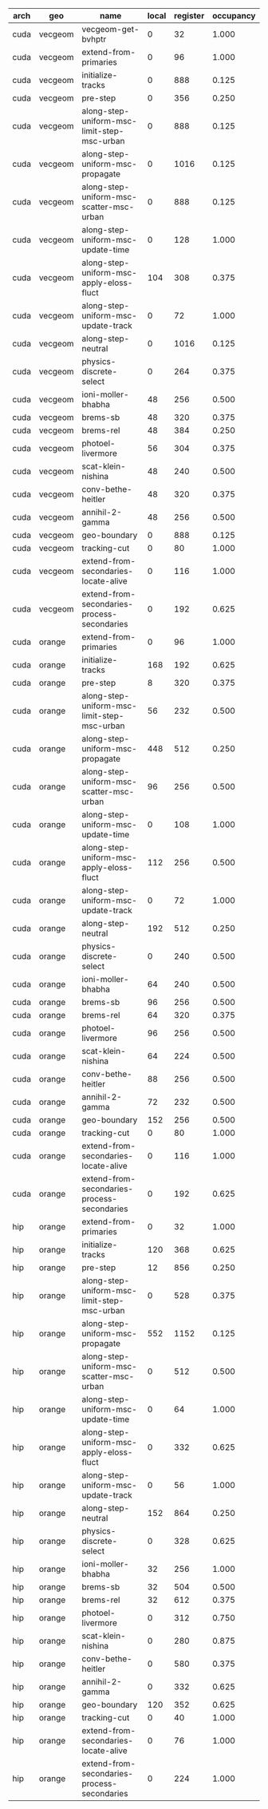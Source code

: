 | arch | geo     | name                                        | local | register | occupancy |
| ---- | ------- | ------------------------------------------- | ----- | -------- | --------- |
| cuda | vecgeom | vecgeom-get-bvhptr                          |     0 |       32 |     1.000 |
| cuda | vecgeom | extend-from-primaries                       |     0 |       96 |     1.000 |
| cuda | vecgeom | initialize-tracks                           |     0 |      888 |     0.125 |
| cuda | vecgeom | pre-step                                    |     0 |      356 |     0.250 |
| cuda | vecgeom | along-step-uniform-msc-limit-step-msc-urban |     0 |      888 |     0.125 |
| cuda | vecgeom | along-step-uniform-msc-propagate            |     0 |     1016 |     0.125 |
| cuda | vecgeom | along-step-uniform-msc-scatter-msc-urban    |     0 |      888 |     0.125 |
| cuda | vecgeom | along-step-uniform-msc-update-time          |     0 |      128 |     1.000 |
| cuda | vecgeom | along-step-uniform-msc-apply-eloss-fluct    |   104 |      308 |     0.375 |
| cuda | vecgeom | along-step-uniform-msc-update-track         |     0 |       72 |     1.000 |
| cuda | vecgeom | along-step-neutral                          |     0 |     1016 |     0.125 |
| cuda | vecgeom | physics-discrete-select                     |     0 |      264 |     0.375 |
| cuda | vecgeom | ioni-moller-bhabha                          |    48 |      256 |     0.500 |
| cuda | vecgeom | brems-sb                                    |    48 |      320 |     0.375 |
| cuda | vecgeom | brems-rel                                   |    48 |      384 |     0.250 |
| cuda | vecgeom | photoel-livermore                           |    56 |      304 |     0.375 |
| cuda | vecgeom | scat-klein-nishina                          |    48 |      240 |     0.500 |
| cuda | vecgeom | conv-bethe-heitler                          |    48 |      320 |     0.375 |
| cuda | vecgeom | annihil-2-gamma                             |    48 |      256 |     0.500 |
| cuda | vecgeom | geo-boundary                                |     0 |      888 |     0.125 |
| cuda | vecgeom | tracking-cut                                |     0 |       80 |     1.000 |
| cuda | vecgeom | extend-from-secondaries-locate-alive        |     0 |      116 |     1.000 |
| cuda | vecgeom | extend-from-secondaries-process-secondaries |     0 |      192 |     0.625 |
| cuda | orange  | extend-from-primaries                       |     0 |       96 |     1.000 |
| cuda | orange  | initialize-tracks                           |   168 |      192 |     0.625 |
| cuda | orange  | pre-step                                    |     8 |      320 |     0.375 |
| cuda | orange  | along-step-uniform-msc-limit-step-msc-urban |    56 |      232 |     0.500 |
| cuda | orange  | along-step-uniform-msc-propagate            |   448 |      512 |     0.250 |
| cuda | orange  | along-step-uniform-msc-scatter-msc-urban    |    96 |      256 |     0.500 |
| cuda | orange  | along-step-uniform-msc-update-time          |     0 |      108 |     1.000 |
| cuda | orange  | along-step-uniform-msc-apply-eloss-fluct    |   112 |      256 |     0.500 |
| cuda | orange  | along-step-uniform-msc-update-track         |     0 |       72 |     1.000 |
| cuda | orange  | along-step-neutral                          |   192 |      512 |     0.250 |
| cuda | orange  | physics-discrete-select                     |     0 |      240 |     0.500 |
| cuda | orange  | ioni-moller-bhabha                          |    64 |      240 |     0.500 |
| cuda | orange  | brems-sb                                    |    96 |      256 |     0.500 |
| cuda | orange  | brems-rel                                   |    64 |      320 |     0.375 |
| cuda | orange  | photoel-livermore                           |    96 |      256 |     0.500 |
| cuda | orange  | scat-klein-nishina                          |    64 |      224 |     0.500 |
| cuda | orange  | conv-bethe-heitler                          |    88 |      256 |     0.500 |
| cuda | orange  | annihil-2-gamma                             |    72 |      232 |     0.500 |
| cuda | orange  | geo-boundary                                |   152 |      256 |     0.500 |
| cuda | orange  | tracking-cut                                |     0 |       80 |     1.000 |
| cuda | orange  | extend-from-secondaries-locate-alive        |     0 |      116 |     1.000 |
| cuda | orange  | extend-from-secondaries-process-secondaries |     0 |      192 |     0.625 |
| hip  | orange  | extend-from-primaries                       |     0 |       32 |     1.000 |
| hip  | orange  | initialize-tracks                           |   120 |      368 |     0.625 |
| hip  | orange  | pre-step                                    |    12 |      856 |     0.250 |
| hip  | orange  | along-step-uniform-msc-limit-step-msc-urban |     0 |      528 |     0.375 |
| hip  | orange  | along-step-uniform-msc-propagate            |   552 |     1152 |     0.125 |
| hip  | orange  | along-step-uniform-msc-scatter-msc-urban    |     0 |      512 |     0.500 |
| hip  | orange  | along-step-uniform-msc-update-time          |     0 |       64 |     1.000 |
| hip  | orange  | along-step-uniform-msc-apply-eloss-fluct    |     0 |      332 |     0.625 |
| hip  | orange  | along-step-uniform-msc-update-track         |     0 |       56 |     1.000 |
| hip  | orange  | along-step-neutral                          |   152 |      864 |     0.250 |
| hip  | orange  | physics-discrete-select                     |     0 |      328 |     0.625 |
| hip  | orange  | ioni-moller-bhabha                          |    32 |      256 |     1.000 |
| hip  | orange  | brems-sb                                    |    32 |      504 |     0.500 |
| hip  | orange  | brems-rel                                   |    32 |      612 |     0.375 |
| hip  | orange  | photoel-livermore                           |     0 |      312 |     0.750 |
| hip  | orange  | scat-klein-nishina                          |     0 |      280 |     0.875 |
| hip  | orange  | conv-bethe-heitler                          |     0 |      580 |     0.375 |
| hip  | orange  | annihil-2-gamma                             |     0 |      332 |     0.625 |
| hip  | orange  | geo-boundary                                |   120 |      352 |     0.625 |
| hip  | orange  | tracking-cut                                |     0 |       40 |     1.000 |
| hip  | orange  | extend-from-secondaries-locate-alive        |     0 |       76 |     1.000 |
| hip  | orange  | extend-from-secondaries-process-secondaries |     0 |      224 |     1.000 |
